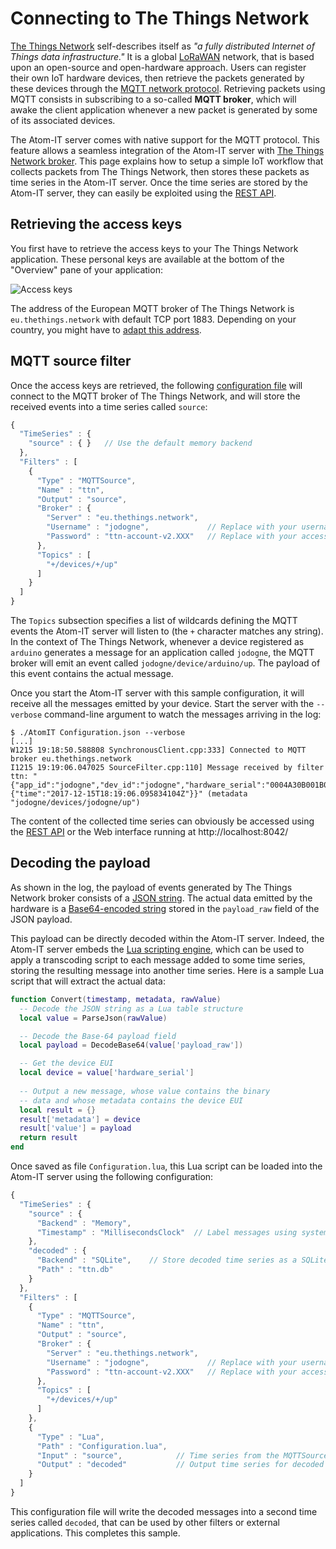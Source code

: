 Connecting to The Things Network
================================

[The Things Network](https://www.thethingsnetwork.org/) self-describes
itself as *"a fully distributed Internet of Things data
infrastructure."* It is a global
[LoRaWAN](https://en.wikipedia.org/wiki/LPWAN#LoRaWAN) network, that
is based upon an open-source and open-hardware approach. Users can
register their own IoT hardware devices, then retrieve the packets
generated by these devices through the
[MQTT network protocol](https://en.wikipedia.org/wiki/MQTT). Retrieving
packets using MQTT consists in subscribing to a so-called **MQTT
broker**, which will awake the client application whenever a new
packet is generated by some of its associated devices.

The Atom-IT server comes with native support for the MQTT protocol.
This feature allows a seamless integration of the Atom-IT server with
[The Things Network broker](https://www.thethingsnetwork.org/docs/applications/mqtt/). This
page explains how to setup a simple IoT workflow that collects packets
from The Things Network, then stores these packets as time series in
the Atom-IT server. Once the time series are stored by the Atom-IT
server, they can easily be exploited using the [REST API](RestApi.md).


Retrieving the access keys
--------------------------

You first have to retrieve the access keys to your The Things Network
application. These personal keys are available at the bottom of the
"Overview" pane of your application:

![Access keys](SampleTheThingsNetwork.png "Retrieving access keys")

The address of the European MQTT broker of The Things Network is
`eu.thethings.network` with default TCP port 1883. Depending on your
country, you might have to
[adapt this address](https://www.thethingsnetwork.org/docs/network/cli/quick-start.html#receiving-uplink-messages).


MQTT source filter
------------------

Once the access keys are retrieved, the following
[configuration file](Configuration.md) will connect to the MQTT broker
of The Things Network, and will store the received events into a time
series called `source`:

```javascript
{
  "TimeSeries" : {
    "source" : { }   // Use the default memory backend
  },
  "Filters" : [
    {
      "Type" : "MQTTSource",
      "Name" : "ttn",
      "Output" : "source",
      "Broker" : {
        "Server" : "eu.thethings.network",
        "Username" : "jodogne",             // Replace with your username
        "Password" : "ttn-account-v2.XXX"   // Replace with your access key
      },
      "Topics" : [
        "+/devices/+/up"
      ]
    }
  ]
}
```

The `Topics` subsection specifies a list of wildcards defining the
MQTT events the Atom-IT server will listen to (the `+` character
matches any string). In the context of The Things Network, whenever a
device registered as `arduino` generates a message for an application
called `jodogne`, the MQTT broker will emit an event called
`jodogne/device/arduino/up`. The payload of this event contains the
actual message.

Once you start the Atom-IT server with this sample configuration, it
will receive all the messages emitted by your device. Start the server
with the `--verbose` command-line argument to watch the messages
arriving in the log:

```
$ ./AtomIT Configuration.json --verbose
[...]
W1215 19:18:50.588808 SynchronousClient.cpp:333] Connected to MQTT broker eu.thethings.network
I1215 19:19:06.047025 SourceFilter.cpp:110] Message received by filter ttn: "{"app_id":"jodogne","dev_id":"jodogne","hardware_serial":"0004A30B001B06EC","port":1,"counter":0,"payload_raw":"uw==","metadata":{"time":"2017-12-15T18:19:06.095834104Z"}}" (metadata "jodogne/devices/jodogne/up")
```

The content of the collected time series can obviously be accessed
using the [REST API](RestApi.md) or the Web interface running at http://localhost:8042/


Decoding the payload
--------------------

As shown in the log, the payload of events generated by The Things
Network broker consists of a
[JSON string](https://en.wikipedia.org/wiki/JSON). The actual data
emitted by the hardware is a
[Base64-encoded string](https://en.wikipedia.org/wiki/Base64) stored
in the `payload_raw` field of the JSON payload.

This payload can be directly decoded within the Atom-IT
server. Indeed, the Atom-IT server embeds the
[Lua scripting engine](https://en.wikipedia.org/wiki/Lua_(programming_language)),
which can be used to apply a transcoding script to each message added
to some time series, storing the resulting message into another time
series. Here is a sample Lua script that will extract the actual data:

```lua
function Convert(timestamp, metadata, rawValue)
  -- Decode the JSON string as a Lua table structure
  local value = ParseJson(rawValue)

  -- Decode the Base-64 payload field
  local payload = DecodeBase64(value['payload_raw'])

  -- Get the device EUI
  local device = value['hardware_serial']
  
  -- Output a new message, whose value contains the binary
  -- data and whose metadata contains the device EUI
  local result = {}
  result['metadata'] = device
  result['value'] = payload
  return result
end
```

Once saved as file `Configuration.lua`, this Lua script can be loaded
into the Atom-IT server using the following configuration:

```javascript
{
  "TimeSeries" : {
    "source" : {
      "Backend" : "Memory",
      "Timestamp" : "MillisecondsClock"  // Label messages using system clock
    },
    "decoded" : {
      "Backend" : "SQLite",    // Store decoded time series as a SQLite database
      "Path" : "ttn.db"
    }
  },
  "Filters" : [
    {
      "Type" : "MQTTSource",
      "Name" : "ttn",
      "Output" : "source",
      "Broker" : {
        "Server" : "eu.thethings.network",
        "Username" : "jodogne",             // Replace with your username
        "Password" : "ttn-account-v2.XXX"   // Replace with your access key
      },
      "Topics" : [
        "+/devices/+/up"
      ]
    },
    {
      "Type" : "Lua",
      "Path" : "Configuration.lua",
      "Input" : "source",            // Time series from the MQTTSource filter
      "Output" : "decoded"           // Output time series for decoded data
    }
  ]
}
```

This configuration file will write the decoded messages into a second
time series called `decoded`, that can be used by other filters or
external applications. This completes this sample.
